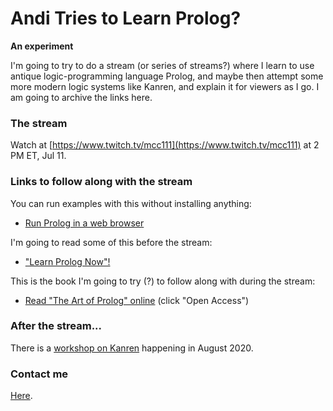 # Andi Tries to Learn Prolog?

**An experiment**

I'm going to try to do a stream (or series of streams?) where I learn to use antique logic-programming language Prolog, and maybe then attempt some more modern logic systems like Kanren, and explain it for viewers as I go. I am going to archive the links here.

### The stream

Watch at [https://www.twitch.tv/mcc111](https://www.twitch.tv/mcc111) at 2 PM ET, Jul 11.

### Links to follow along with the stream

You can run examples with this without installing anything:

* [Run Prolog in a web browser](https://swish.swi-prolog.org/)

I'm going to read some of this before the stream:

* ["Learn Prolog Now"!](http://lpn.swi-prolog.org/lpnpage.php?pageid=online)

This is the book I'm going to try (?) to follow along with during the stream:

* [Read "The Art of Prolog" online](https://mitpress.mit.edu/books/art-prolog-second-edition) (click "Open Access")

### After the stream...

There is a [workshop on Kanren](https://icfp20.sigplan.org/home/minikanren-2020) happening in August 2020.

### Contact me

[Here](mailto:andi.m.mcclure@gmail.com).
